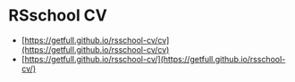 # RSschool CV

- [https://getfull.github.io/rsschool-cv/cv](https://getfull.github.io/rsschool-cv/cv)
- [https://getfull.github.io/rsschool-cv/](https://getfull.github.io/rsschool-cv/)


